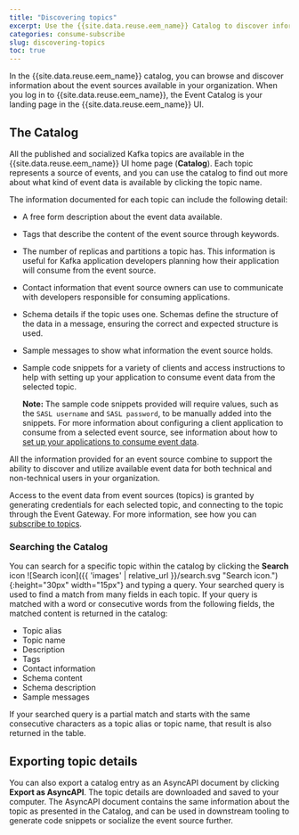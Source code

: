```yaml
---
title: "Discovering topics"
excerpt: Use the {{site.data.reuse.eem_name}} Catalog to discover information about the available event sources and the event data they provide, so that you can choose the ones you want to use in your applications and flows."
categories: consume-subscribe
slug: discovering-topics
toc: true
---
```


In the {{site.data.reuse.eem_name}} catalog, you can browse and discover information about the event sources available in your organization. When you log in to {{site.data.reuse.eem_name}}, the Event Catalog is your landing page in the {{site.data.reuse.eem_name}} UI.

## The Catalog

All the published and socialized Kafka topics are available in the {{site.data.reuse.eem_name}} UI home page (**Catalog**). Each topic represents a source of events, and you can use the catalog to find out more about what kind of event data is available by clicking the topic name.

The information documented for each topic can include the following detail:
- A free form description about the event data available.
- Tags that describe the content of the event source through keywords.
- The number of replicas and partitions a topic has. This information is useful for Kafka application developers planning how their application will consume from the event source.
- Contact information that event source owners can use to communicate with developers responsible for consuming applications.
- Schema details if the topic uses one. Schemas define the structure of the data in a message, ensuring the correct and expected structure is used.
- Sample messages to show what information the event source holds.
- Sample code snippets for a variety of clients and access instructions to help with setting up your application to consume event data from the selected topic.

  **Note:** The sample code snippets provided will require values, such as the `SASL username` and `SASL password`, to be manually added into the snippets. For more information about configuring a client application to consume from a selected event source, see information about how to [set up your applications to consume event data](../setting-your-application-to-consume).

All the information provided for an event source combine to support the ability to discover and utilize available event data for both technical and non-technical users in your organization.

Access to the event data from event sources (topics) is granted by generating credentials for each selected topic, and connecting to the topic through the Event Gateway. For more information, see how you can [subscribe to topics](../subscribing-to-topics).

### Searching the Catalog

You can search for a specific topic within the catalog by clicking the **Search** icon ![Search icon]({{ 'images' | relative_url }}/search.svg "Search icon."){:height="30px" width="15px"} and typing a query. Your searched query is used to find a match from many fields in each topic. If your query is matched with a word or consecutive words from the following fields, the matched content is returned in the catalog:

- Topic alias
- Topic name
- Description
- Tags
- Contact information
- Schema content
- Schema description
- Sample messages

If your searched query is a partial match and starts with the same consecutive characters as a topic alias or topic name, that result is also returned in the table.

## Exporting topic details

You can also export a catalog entry as an AsyncAPI document by clicking **Export as AsyncAPI**. The topic details are downloaded and saved to your computer. The AsyncAPI document contains the same information about the topic as presented in the Catalog, and can be used in downstream tooling to generate code snippets or socialize the event source further.

